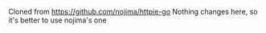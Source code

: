Cloned from https://github.com/nojima/httpie-go
Nothing changes here, so it's better to use nojima's one
